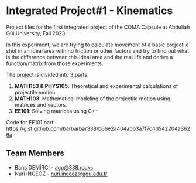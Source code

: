 # Integrated Project#1 - Kinematics

Project files for the first integrated project of the COMA Capsule at Abdullah Gül University, Fall 2023.

In this experiment, we are trying to calculate movement of a basic projectile shot in an ideal area with no friction or other factors and try to find out what is the difference between this ideal area and the real life and derive a function/matrix from those experiments.

The project is divided into 3 parts:

1. **MATH153 & PHYS105**: Theoretical and experimental calculations of projectile motion.
2. **MATH103**: Mathematical modeling of the projectile motion using matrices and vectors.
3. **EE101**: Solving matrices using C++

Code for EE101 part: <https://gist.github.com/barbarbar338/b66e2a404abb3a7f7c4d542204a3626a>

## Team Members

- Barış DEMİRCİ - <agu@338.rocks>
- Nuri İNCEÖZ - <nuri.inceoz@agu.edu.tr>

